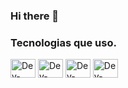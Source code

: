 ### Hi there 👋

### Tecnologias que uso.
 <div style="display: inline_block">
  <a href="https://www.python.org/" title="Python"><img align="center" alt="Dev-CSS" height="30" width="40" src="https://github.com/get-icon/geticon/raw/master/icons/python.svg"></a>
  <a href="https://www.python.org/" title="Python"><img align="center" alt="Dev-CSS" height="30" width="40" src="https://github.com/get-icon/geticon/raw/master/icons/python.svg"></a>
  <a href="https://developer.mozilla.org/en-US/docs/Web/JavaScript" title="JavaScript"><img align="center" alt="Dev-CSS" height="30" width="40" src="https://github.com/get-icon/geticon/raw/master/icons/javascript.svg"></a>
  <a href="https://www.python.org/" title="Python"><img align="center" alt="Dev-CSS" height="30" width="40" src="https://github.com/get-icon/geticon/raw/master/icons/python.svg"></a>
</div>
